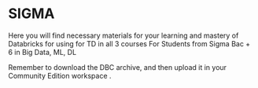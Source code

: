 # SIGMA
Here you will find necessary materials for your learning and mastery of Databricks for using for TD in all 3 courses 
For Students from Sigma Bac + 6 in Big Data, ML, DL

Remember to download the DBC archive, and then upload it in your Community Edition workspace . 
